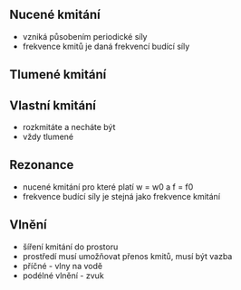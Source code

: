 ## Nucené kmitání
- vzniká působením periodické síly
- frekvence kmitů je daná frekvencí budící síly
## Tlumené kmitání

## Vlastní kmitání
- rozkmitáte a necháte být
- vždy tlumené

## Rezonance
- nucené kmitání pro které platí
w = w0 a f = f0
- frekvence budící síly je stejná jako frekvence kmitání

## Vlnění
- šíření kmitání do prostoru
- prostředí musí umožňovat přenos kmitů, musí být vazba
- příčné - vlny na vodě
- podélné vlnění - zvuk
